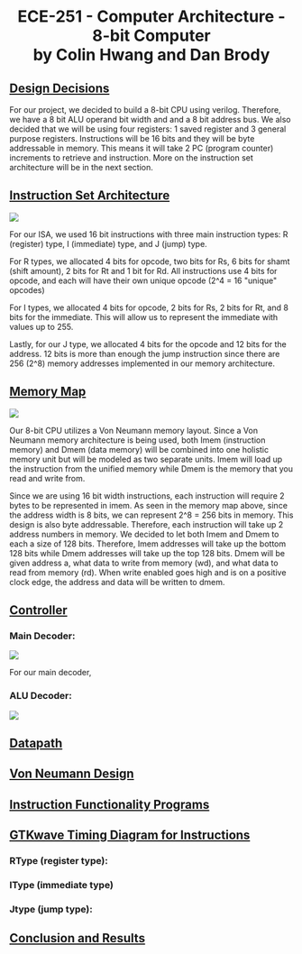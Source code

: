 <h1 align="center">ECE-251 - Computer Architecture - 8-bit Computer <br /> by Colin Hwang and Dan Brody <br />





## <u>Design Decisions</u>
<p>
  For our project, we decided to build a 8-bit CPU using verilog. Therefore, we have a 8 bit ALU operand bit width and and a 8 bit address bus. We also decided that we will be using four registers: 1 saved register and 3 general purpose registers. Instructions will be 16 bits and they will be byte addressable in memory. This means it will take 2 PC (program counter) increments to retrieve and instruction. More on the instruction set architecture will be in the next section.
  </p>


## <u>Instruction Set Architecture</u>

![](https://github.com/dbrody112/Computer-Architecture-4-bit-CPU/blob/Colin/Images/isa2.png?raw=true)

<p>
  For our ISA, we used 16 bit instructions with three main instruction types: R (register) type, I (immediate) type, and J (jump) type.
</p>
<p>
  For R types, we allocated 4 bits for opcode, two bits for Rs, 6 bits for shamt (shift amount), 2 bits for Rt and 1 bit for Rd. All instructions use 4 bits for opcode, and each will have their own unique opcode (2^4 = 16 "unique" opcodes)
</p>
<p>
  For I types, we allocated 4 bits for opcode, 2 bits for Rs, 2 bits for Rt, and 8 bits for the immediate. This will allow us to represent the immediate with values up to 255.
</p>
<p>
   Lastly, for our J type, we allocated 4 bits for the opcode and 12 bits for the address. 12 bits is more than enough the jump instruction since there are 256 (2^8) memory addresses implemented in our memory architecture.
</p>

## <u>Memory Map</u>

![](https://github.com/dbrody112/Computer-Architecture-4-bit-CPU/blob/Colin/Images/memory.png?raw=true)

<p>
  Our 8-bit CPU utilizes a Von Neumann memory layout. Since a Von Neumann memory architecture is being used, both Imem (instruction memory) and Dmem (data memory) will be combined into one holistic memory unit but will be modeled as two separate units. Imem will load up the instruction from the unified memory while Dmem is the memory that you read and write from.
  </p>
  <p>
  Since we are using 16 bit width instructions, each instruction will require 2 bytes to be represented in imem. As seen in the memory map above, since the address width is 8 bits, we can represent 2^8 = 256 bits in memory. This design is also byte addressable. Therefore, each instruction will take up 2 address numbers in memory. We decided to let both Imem and Dmem to each a size of 128 bits. Therefore, Imem addresses will take up the bottom 128 bits while Dmem addresses will take up the top 128 bits. Dmem will be given address a, what data to write from memory (wd), and what data to read from memory (rd). When write enabled goes high and is on a positive clock edge, the address and data will be written to dmem. 

## <u>Controller</u>    
    
### Main Decoder:
    
![](https://github.com/dbrody112/Computer-Architecture-4-bit-CPU/blob/Colin/Images/main_dec.png?raw=true)
    
<p>
  For our main decoder, 
</p>


### ALU Decoder:

  ![](https://github.com/dbrody112/Computer-Architecture-4-bit-CPU/blob/Colin/Images/alu_decoder.png?raw=true)


## <u>Datapath</u>





## <u>Von Neumann Design</u>





## <u>Instruction Functionality Programs</u>





## <u>GTKwave Timing Diagram for Instructions</u> 

### RType (register type):





### IType (immediate type)





### Jtype (jump type):





## <u>Conclusion and Results</u>









### 
